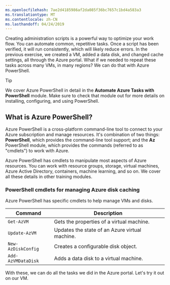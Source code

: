 ```yaml
---
ms.openlocfilehash: 7ae2d4185986af2da085f36bc7657c1bd4a583a3
ms.translationtype: MT
ms.contentlocale: zh-CN
ms.lasthandoff: 04/24/2019
---
```

Creating administration scripts is a powerful way to optimize your work flow. You can automate common, repetitive tasks. Once a script has been verified, it will run consistently, which will likely reduce errors. In the previous exercise, we created a VM, added a data disk, and changed cache settings, all through the Azure portal. What if we needed to repeat these tasks across many VMs, in many regions? We can do that with Azure PowerShell.

> [!TIP]
> We cover Azure PowerShell in detail in the **Automate Azure Tasks with PowerShell** module. Make sure to check that module out for more details on installing, configuring, and using PowerShell.

## <a name="what-is-azure-powershell"></a>What is Azure PowerShell?

Azure PowerShell is a cross-platform command-line tool to connect to your Azure subscription and manage resources. It's combination of two things: **PowerShell**, which provides the command-line tool support; and the **Az** PowerShell module, which provides the commands (referred to as "cmdlets") to work with Azure. 

Azure PowerShell has cmdlets to manipulate most aspects of Azure resources. You can work with resource groups, storage, virtual machines, Azure Active Directory, containers, machine learning, and so on. We cover all these details in other training modules.

### <a name="powershell-cmdlets-for-managing-azure-disk-caching"></a>PowerShell cmdlets for managing Azure disk caching

Azure PowerShell has specific cmdlets to help manage VMs and disks.

|Command  | Description |
|---------|-------------|
| `Get-AzVM`         | Gets the properties of a virtual machine.       |
| `Update-AzVM`      | Updates the state of an Azure virtual machine.  |
| `New-AzDiskConfig` | Creates a configurable disk object.             |
| `Add-AzVMDataDisk` | Adds a data disk to a virtual machine.          |

With these, we can do all the tasks we did in the Azure portal. Let's try it out on our VM.
